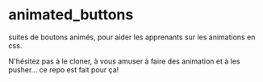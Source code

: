 # animated_buttons

suites de boutons animés, pour aider les apprenants sur les animations en css.

N'hésitez pas à le cloner, à vous amuser à faire des animation et à les pusher... ce repo est fait pour ça!
